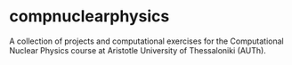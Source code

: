# compnuclearphysics
A collection of projects and computational exercises for the Computational Nuclear Physics course at Aristotle University of Thessaloniki (AUTh). 
